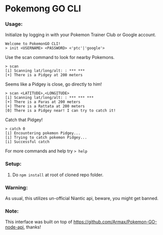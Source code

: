# Pokemong GO CLI

### Usage:
Initialize by logging in with your Pokemon Trainer Club or Google account.
```
Welcome to PokemonGO CLI!
> init <USERNAME> <PASSWORD> <'ptc'|'google'> 
```
Use the scan command to look for nearby Pokemons.
```
> scan
[i] Scanning lat/long/alt: : *** ***
[+] There is a Pidgey at 200 meters
```
Seems like a Pidgey is close, go directly to him!
```
> scan <LATITUDE>,<LONGITUDE>
[i] Scanning lat/long/alt: : *** *** ***
[+] There is a Paras at 200 meters
[+] There is a Rattata at 200 meters
[0] There is a Pidgey near! I can try to catch it!
```
Catch that Pidgey!
```
> catch 0
[i] Encountering pokemon Pidgey...
[i] Trying to catch pokemon Pidgey...
[i] Successful catch
```
For more commands and help try `> help`

### Setup:
1. Do `npm install` at root of cloned repo folder.

### Warning:
As usual, this utilizes un-official Niantic api, beware, you might get banned.

### Note:
This interface was built on top of https://github.com/Armax/Pokemon-GO-node-api, thanks!
